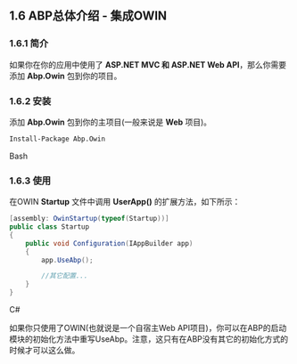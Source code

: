 ## 1.6 ABP总体介绍 - 集成OWIN

### 1.6.1 简介

如果你在你的应用中使用了 **ASP.NET MVC 和 ASP.NET Web API**，那么你需要添加 **Abp.Owin** 包到你的项目。

### 1.6.2 安装

添加 **Abp.Owin** 包到你的主项目(一般来说是 **Web** 项目)。

```bash
Install-Package Abp.Owin
```

Bash

### 1.6.3 使用

在OWIN **Startup** 文件中调用 **UserApp()** 的扩展方法，如下所示：

```csharp
[assembly: OwinStartup(typeof(Startup))]
public class Startup
{
    public void Configuration(IAppBuilder app)
    {
        app.UseAbp();

        //其它配置...
    }
}
```

C#

如果你只使用了OWIN(也就说是一个自宿主Web API项目)，你可以在ABP的启动模块的初始化方法中重写UseAbp。注意，这只有在ABP没有其它的初始化方式的时候才可以这么做。